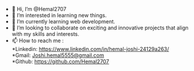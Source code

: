 - 👋 Hi, I’m @Hemal2707
- 👀 I’m interested in learning new things.
- 🌱 I’m currently learning web development.
- 💞️ I’m looking to collaborate on exciting and innovative projects that align with my skills and interests.
- 📫 How to reach me :
  <br>*Linkedin: https://www.linkedin.com/in/hemal-joshi-24129a263/
  <br>*Gmail: Joshi.hemal5555@gmail.com
  <br>*Github: https://github.com/Hemal2707
